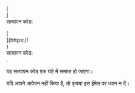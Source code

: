 [<br host>]<br action>सत्यापन कोड:<br code>

[<br host>](https://<br host>)<br action>सत्यापन कोड:<br code>.

यह सत्यापन कोड एक घंटे में समाप्त हो जाएगा।

यदि आपने आवेदन नहीं किया है, तो कृपया इस ईमेल पर ध्यान न दें।